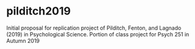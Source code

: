 # pilditch2019


Initial proposal for replication project of Pilditch, Fenton, and Lagnado (2019) in Psychological Science. Portion of class project for Psych 251 in Autumn 2019
